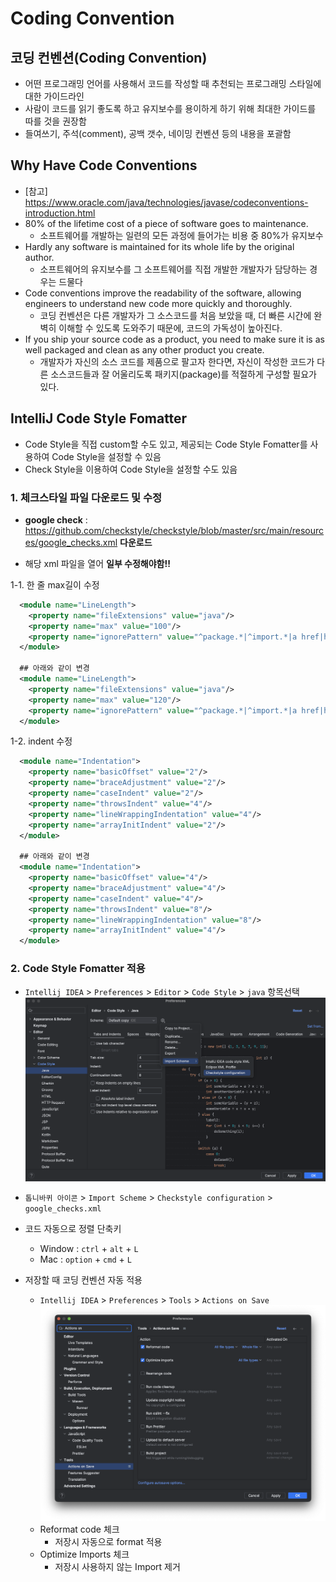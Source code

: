# Coding Convention

## 코딩 컨벤션(Coding Convention)

* 어떤 프로그래밍 언어를 사용해서 코드를 작성할 때 추천되는 프로그래밍 스타일에 대한 가이드라인
* 사람이 코드를 읽기 좋도록 하고 유지보수를 용이하게 하기 위해 최대한 가이드를 따를 것을 권장함
* 들여쓰기, 주석(comment), 공백 갯수, 네이밍 컨벤션 등의 내용을 포괄함

## Why Have Code Conventions

* [참고] <https://www.oracle.com/java/technologies/javase/codeconventions-introduction.html>
* 80% of the lifetime cost of a piece of software goes to maintenance.
  * 소프트웨어를 개발하는 일련의 모든 과정에 들어가는 비용 중 80%가 유지보수
* Hardly any software is maintained for its whole life by the original author.
  * 소프트웨어의 유지보수를 그 소프트웨어를 직접 개발한 개발자가 담당하는 경우는 드물다
* Code conventions improve the readability of the software, allowing engineers to understand new code more quickly and thoroughly.
  * 코딩 컨벤션은 다른 개발자가 그 소스코드를 처음 보았을 때, 더 빠른 시간에 완벽히 이해할 수 있도록 도와주기 때문에, 코드의 가독성이 높아진다.
* If you ship your source code as a product, you need to make sure it is as well packaged and clean as any other product you create.
  * 개발자가 자신의 소스 코드를 제품으로 팔고자 한다면, 자신이 작성한 코드가 다른 소스코드들과 잘 어울리도록 패키지(package)를 적절하게 구성할 필요가 있다.

## IntelliJ Code Style Fomatter
- Code Style을 직접 custom할 수도 있고, 제공되는 Code Style Fomatter를 사용하여 Code Style을 설정할 수 있음
- Check Style을 이용하여 Code Style을 설정할 수도 있음

### 1. 체크스타일 파일 다운로드 및 수정

- **google check** : <https://github.com/checkstyle/checkstyle/blob/master/src/main/resources/google_checks.xml> **다운로드**

- 해당 xml 파일을 열어 **일부 수정해야함!!**

1-1. 한 줄 max길이 수정
```xml
  <module name="LineLength">
    <property name="fileExtensions" value="java"/>
    <property name="max" value="100"/>
    <property name="ignorePattern" value="^package.*|^import.*|a href|href|http://|https://|ftp://"/>
  </module>

  ## 아래와 같이 변경
  <module name="LineLength">
    <property name="fileExtensions" value="java"/>
    <property name="max" value="120"/>
    <property name="ignorePattern" value="^package.*|^import.*|a href|href|http://|https://|ftp://"/>
  </module>
```

1-2. indent 수정
```xml
  <module name="Indentation">
    <property name="basicOffset" value="2"/>
    <property name="braceAdjustment" value="2"/>
    <property name="caseIndent" value="2"/>
    <property name="throwsIndent" value="4"/>
    <property name="lineWrappingIndentation" value="4"/>
    <property name="arrayInitIndent" value="2"/>
  </module>

  ## 아래와 같이 변경
  <module name="Indentation">
    <property name="basicOffset" value="4"/>
    <property name="braceAdjustment" value="4"/>
    <property name="caseIndent" value="4"/>
    <property name="throwsIndent" value="8"/>
    <property name="lineWrappingIndentation" value="8"/>
    <property name="arrayInitIndent" value="4"/>
  </module>
```


### 2. Code Style Fomatter 적용

* `Intellij IDEA` > `Preferences` > `Editor` > `Code Style` > `java` 항목선택
![Alt text](./images/19.png)

* `톱니바퀴 아이콘` > `Import Scheme` > `Checkstyle configuration` > `google_checks.xml`
* 코드 자동으로 정렬 단축키
  * Window : `ctrl` + `alt` + `L`
  * Mac : `option` + `cmd` + `L`

* 저장할 때 코딩 컨벤션 자동 적용
  * `Intellij IDEA` > `Preferences` > `Tools` > `Actions on Save`
  ![save after](images/06.png)
  * Reformat code 체크
    * 저장시 자동으로 format 적용
  * Optimize Imports 체크
    * 저장시 사용하지 않는 Import 제거

